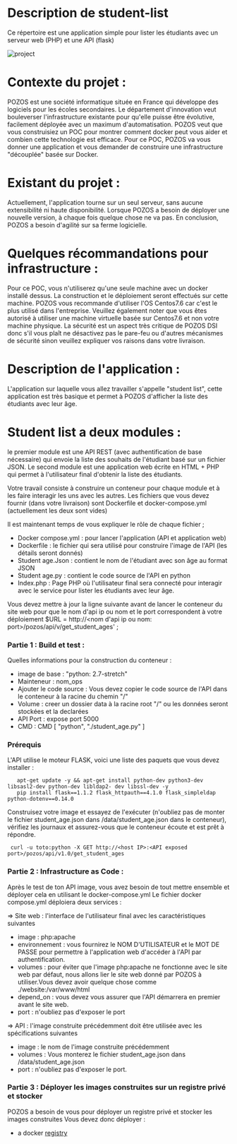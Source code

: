 # Description de student-list

Ce répertoire est une application simple pour lister les étudiants avec un serveur web (PHP) et une API (flask)

![project](https://user-images.githubusercontent.com/18481009/84582395-ba230b00-adeb-11ea-9453-22ed1be7e268.jpg)

# Contexte du projet : 
POZOS est une société informatique située en France qui développe des logiciels pour les écoles secondaires.
Le département d'innovation veut bouleverser l'infrastructure existante pour qu'elle puisse être évolutive, facilement déployée avec un maximum d'automatisation.
POZOS veut que vous construisiez un POC pour montrer comment docker peut vous aider et combien cette technologie est efficace.
Pour ce POC, POZOS va vous donner une application et vous demander de construire une infrastructure "découplée" basée sur Docker.

# Existant du projet :
Actuellement, l'application tourne sur un seul serveur, sans aucune extensibilité ni haute disponibilité.
Lorsque POZOS a besoin de déployer une nouvelle version, à chaque fois quelque chose ne va pas.
En conclusion, POZOS a besoin d'agilité sur sa ferme logicielle.

# Quelques récommandations pour infrastructure :
Pour ce POC, vous n'utiliserez qu'une seule machine avec un docker installé dessus.
La construction et le déploiement seront effectués sur cette machine.
POZOS vous recommande d'utiliser l'OS Centos7.6 car c'est le plus utilisé dans l'entreprise.
Veuillez également noter que vous êtes autorisé à utiliser une machine virtuelle basée sur Centos7.6 et non votre machine physique.
La sécurité est un aspect très critique de POZOS DSI donc s'il vous plaît ne désactivez pas le pare-feu ou d'autres mécanismes de sécurité sinon veuillez expliquer vos raisons dans votre livraison.

# Description de l'application :
L'application sur laquelle vous allez travailler s'appelle "student list", cette application est très basique et permet à POZOS d'afficher la liste des étudiants avec leur âge.

# Student list a deux modules :
le premier module est une API REST (avec authentification de base nécessaire) qui envoie la liste des souhaits de l'étudiant basé sur un fichier JSON.
Le second module est une application web écrite en HTML + PHP qui permet à l'utilisateur final d'obtenir la liste des étudiants.

Votre travail consiste à construire un conteneur pour chaque module et à les faire interagir les uns avec les autres.
Les fichiers que vous devez fournir (dans votre livraison) sont Dockerfile et docker-compose.yml (actuellement les deux sont vides)

Il est maintenant temps de vous expliquer le rôle de chaque fichier ;
- Docker compose.yml : pour lancer l'application (API et application web)
- Dockerfile : le fichier qui sera utilisé pour construire l'image de l'API (les détails seront donnés)
- Student age.Json : contient le nom de l'étudiant avec son âge au format JSON
- Student age.py : contient le code source de l'API en python
- Index.php : Page PHP où l'utilisateur final sera connecté pour interagir avec le service pour lister les étudiants avec leur âge.

Vous devez mettre à jour la ligne suivante avant de lancer le conteneur du site web pour que le nom d'api ip ou nom et le port correspondent à votre déploiement $URL = http://<nom d'api ip ou nom: port>/pozos/api/v/get_student_ages' ;

### Partie 1 : Build et test :
Quelles informations pour la construction du conteneur :
  - image de base : "python: 2.7-stretch"
  -  Mainteneur :  nom_ops
  - Ajouter le code source : Vous devez copier le code source de l'API dans le conteneur à la racine du chemin "/"
  - Volume : creer un dossier data à la racine root "/" ou les données seront stockées et la declarées
  - API Port : expose port 5000
  - CMD : CMD [ "python", "./student_age.py" ]
 
 ### Prérequis
L'API utilise le moteur FLASK, voici une liste des paquets que vous devez installer :

       apt-get update -y && apt-get install python-dev python3-dev libsasl2-dev python-dev libldap2- dev libssl-dev -y
       pip install flask==1.1.2 flask_httpauth==4.1.0 flask_simpleldap python-dotenv==0.14.0
 
 
Construisez votre image et essayez de l'exécuter (n'oubliez pas de monter le fichier student_age.json dans /data/student_age.json dans le conteneur), vérifiez les journaux et assurez-vous que le conteneur écoute et est prêt à répondre.

     curl -u toto:python -X GET http://<host IP>:<API exposed port>/pozos/api/v1.0/get_student_ages
     
 ### Partie 2 : Infrastructure as Code :
Après le test de ton API image, vous avez besoin de tout mettre ensemble et déployer cela en utilisant le docker-compose.yml
Le fichier docker compose.yml déploiera deux services :

=> Site web : l'interface de l'utilisateur final avec les caractéristiques suivantes
- image : php:apache 
- environnement : vous fournirez le NOM D'UTILISATEUR et le MOT DE PASSE pour permettre à l'application web d'accéder à l'API par authentification.
- volumes : pour éviter que l'image php:apache ne fonctionne avec le site web par défaut, nous allons lier le site web donné par POZOS à utiliser.Vous devez avoir quelque chose comme ./website:/var/www/html
- depend_on : vous devez vous assurer que l'API démarrera en premier avant le site web.
- port : n'oubliez pas d'exposer le port 

=> API : l'image construite précédemment doit être utilisée avec les spécifications suivantes
- image : le nom de l'image construite précédemment 
- volumes : Vous monterez le fichier student_age.json dans /data/student_age.json
- port : n'oubliez pas d'exposer le port.

### Partie 3 : Déployer les images construites sur un registre privé et stocker
POZOS a besoin de vous pour déployer un registre privé et stocker les images construites
Vous devez donc déployer :
- a docker [registry](https://docs.docker.com/registry/ "registry")

 
 
